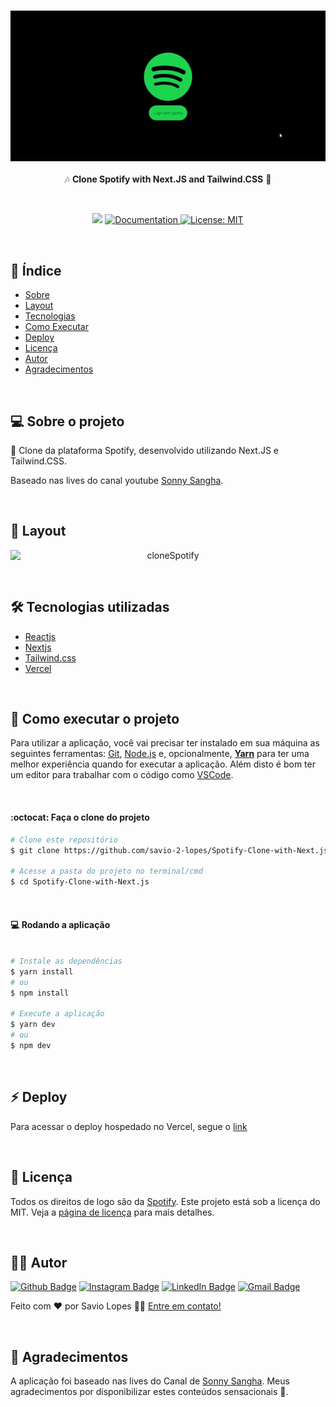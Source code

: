 <h3 align="center">
    <img alt="cloneSpotify" title="cloneSpotify" src="./.github/01.gif" width="700px" />
</h3>

<p align="center"> 🎶 <strong>Clone Spotify with Next.JS and Tailwind.CSS</strong> 🚧 </p>
 
<br>

<p align="center">
   <img src="https://img.shields.io/badge/version-0.0.1-yellow.svg" />
  
  <a href="https://github.com/savio-2-lopes">
    <img alt="Documentation" src="https://img.shields.io/badge/documentation-yes-brightgreen.svg" target="_blank" />
  </a>
 
 <a href="https://github.com/savio-2-lopes">
    <img alt="License: MIT" src="https://img.shields.io/badge/License-MIT-blue.svg" target="_blank" />
  </a>
</p>

<br>

## :pushpin: Índice

- [Sobre](#sobre-o-projeto)
- [Layout](#layout)
- [Tecnologias](#tecnologias)
- [Como Executar](#executar)
- [Deploy](#deploy)
- [Licença](#licenca)
- [Autor](#autor)
- [Agradecimentos](#agradecimento)

<br>

<a id="sobre-o-projeto"></a>

## 💻 Sobre o projeto

🎵 Clone da plataforma Spotify, desenvolvido utilizando Next.JS e Tailwind.CSS.

Baseado nas lives do canal youtube [Sonny Sangha](https://www.youtube.com/c/SonnySangha/).

<br>

<a id="layout"></a>

## 🎨 Layout

<p align="center" style="display: flex; align-items: flex-start; justify-content: center;">
  <img alt="cloneSpotify" title="#clone-spotify" src="./github/01.gif" width="700px">
</p>

<br>

<a id="tecnologias"></a>

## 🛠 Tecnologias utilizadas

- [Reactjs](https://pt-br.reactjs.org)
- [Nextjs](https://nextjs.org)
- [Tailwind.css](https://tailwindcss.com/)
- [Vercel](https://vercel.com/)

<br>

<a id="executar"></a>

## 🚀 Como executar o projeto

Para utilizar a aplicação, você vai precisar ter instalado em sua máquina as seguintes ferramentas: [Git](https://git-scm.com), [Node.js](https://nodejs.org/en/) e, opcionalmente, **[Yarn](https://yarnpkg.com/)** para ter uma melhor experiência quando for executar a aplicação.
Além disto é bom ter um editor para trabalhar com o código como [VSCode](https://code.visualstudio.com/).

<br>

#### :octocat: Faça o clone do projeto

```bash
# Clone este repositório
$ git clone https://github.com/savio-2-lopes/Spotify-Clone-with-Next.js

# Acesse a pasta do projeto no terminal/cmd
$ cd Spotify-Clone-with-Next.js

```

<br>

#### 💻 Rodando a aplicação

```bash

# Instale as dependências
$ yarn install
# ou
$ npm install

# Execute a aplicação
$ yarn dev
# ou
$ npm dev
```

<br>

<a id="deploy"></a>

## :zap: Deploy

Para acessar o deploy hospedado no Vercel, segue o [link](/)

<br>

<a id="licenca"></a>

## :memo: Licença

Todos os direitos de logo são da [Spotify](https://www.spotify.com/br/).
Este projeto está sob a licença do MIT. Veja a [página de licença](https://opensource.org/licenses/MIT) para mais detalhes.

<br>

<a id="autor"></a>

## 👨‍💻 Autor

[![Github Badge](https://img.shields.io/badge/-Github-373737?style=flat&logo=Github&logoColor=white)](https://github.com/savio-2-lopes)
[![Instagram Badge](https://img.shields.io/badge/-Instagram-8a3ab9?style=flat&logo=instagram&logoColor=white)](https://www.instagram.com/savioaugulopes/)
[![LinkedIn Badge](https://img.shields.io/badge/-LinkedIn-blue?style=flat&logo=linkedin&logoColor=white)](https://www.linkedin.com/in/savio-lopes/)
[![Gmail Badge](https://img.shields.io/badge/-Gmail-c14438?style=flat&logo=gmail&logoColor=white)](mailto:savio.dev.lopes@gmail.com)

Feito com ❤️ por Savio Lopes 👋🏽 [Entre em contato!](https://www.linkedin.com/in/savio-lopes/)

<br>

<a id="agradecimento"></a>

## 💜 Agradecimentos

A aplicação foi baseado nas lives do Canal de [Sonny Sangha](https://www.youtube.com/c/SonnySangha/). Meus agradecimentos por disponibilizar estes conteúdos sensacionais 🚀.
